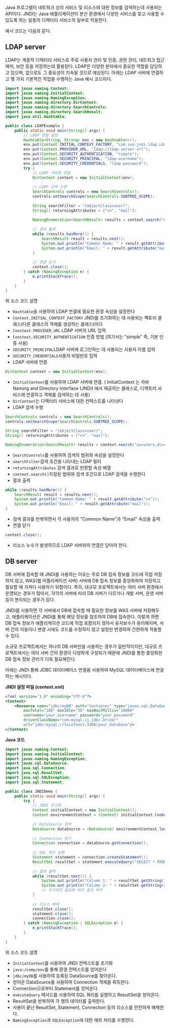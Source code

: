 Java 프로그램이 네트워크 상의 서비스 및 리소스에 대한 정보를 검색하는데 
사용되는 API이다. JNDI는 Java 애플리케이션이 분산 환경에서 다양한 서비스를 찾고 사용할 수 있도록 하는 일종의 디렉터리 서비스의 일부로 작동한다.

예시 코드는 다음과 같다.

## LDAP server
LDAP는 계층적 디렉터리 서비스로 주로 사용자 관리 및 인증, 권한 관리, 네트워크 접근 제어, 보안 등을 저장하는데 활용된다. LDAP은 다양한 분야에서 중요한 역할을 담당하고 있으며, 앞으로도 그 중요성이 지속될 것으로 예상된다. 아래는 LDAP 서버에 연결하고 몇 가지 기본적인 작업을 수행하는 Java 예시 코드이다.

```java
import javax.naming.Context;
import javax.naming.InitialContext;
import javax.naming.NamingException;
import javax.naming.directory.DirContext;
import javax.naming.directory.SearchControls;
import javax.naming.directory.SearchResult;
import java.util.Hashtable;

public class LDAPExample {
    public static void main(String[] args) {
        // LDAP 연결 설정
        Hashtable<String, String> env = new Hashtable<>();
        env.put(Context.INITIAL_CONTEXT_FACTORY, "com.sun.jndi.ldap.LdapCtxFactory");
        env.put(Context.PROVIDER_URL, "ldap://ldap-server-url");
        env.put(Context.SECURITY_AUTHENTICATION, "simple");
        env.put(Context.SECURITY_PRINCIPAL, "ldap-username");
        env.put(Context.SECURITY_CREDENTIALS, "ldap-password");
        try {
            // LDAP 서버에 연결
            DirContext context = new InitialContext(env);
            
            // LDAP 검색 수행
            SearchControls controls = new SearchControls();
            controls.setSearchScope(SearchControls.SUBTREE_SCOPE);
            
            String searchFilter = "(objectClass=user)";
            String[] returningAttributes = {"cn", "mail"};
            
            NamingEnumeration<SearchResult> results = context.search("ou=users,dc=example,dc=com", searchFilter, returningAttributes, controls);
            
            // 결과 출력
            while (results.hasMore()) {
                SearchResult result = results.next();
                System.out.println("Common Name: " + result.getAttribute("cn"));
                System.out.println("Email: " + result.getAttribute("mail"));
            }
            
            // 연결 닫기
            context.close();
        } catch (NamingException e) {
            e.printStackTrace();
        }
    }
}
```

위 소스 코드 설명 
- `Hashtable`을 사용하여 LDAP 연결에 필요한 환경 속성을 설정한다
- `Context.INITIAL_CONTEXT_FACTORY`  JNDI를 초기화하는 데 사용되는 팩토리 클래스(다른 클래스의 객체를 생성하는 클래스)이다
- `Constext.PROVIDER_URL` LDAP 서버의 URL 입력
- `Constext.SECURITY_AUTHENTICATION` 인증 방법 (여기서는 "simple" 즉, 기본 인증 사용)
- `SECURITY_PRINCIPAL`LDAP 서버에 로그인하는 데 사용되는 사용자 이름 입력
- `SECURITY_CREDENTIALS`사용자 비밀번호 입력
- LDAP 서버에 연결
```java
DirContext context = new InitialContext(env);
```
- `InitialContext`를 사용하여 LDAP 서버에 연결. (  InitialContext 는 자바 Naming and Directory Interface (JNDI) 에서 제공하는 클래스로, 디렉토리 서비스에 연결하고 객체를 검색하는 데 사용)
- `DirContext`는 디렉터리 서비스에 대한 컨텍스트를 나타낸다
- LDAP 검색 수행
```java
SearchControls controls = new SearchControls();
controls.setSearchScope(SearchControls.SUBTREE_SCOPE);

String searchFilter = "(objectClass=user)";
String[] returningAttributes = {"cn", "mail"};

NamingEnumeration<SearchResult> results = context.search("ou=users,dc=example,dc=com", searchFilter, returningAttributes, controls);
```
- `SearchControls`를 사용하여 검색의 범위와 속성을 설정한다
- `searchFilter`검색 조건을 나타내는 LDAP 필터
- `returningAttributes` 검색 결과로 반환할 속성 배열
- `context.search()`지정된 범위와 검색 조건으로 LDAP 검색을 수행한다
- 결과 출력
```java
while (results.hasMore()) {
    SearchResult result = results.next();
    System.out.println("Common Name: " + result.getAttribute("cn"));
    System.out.println("Email: " + result.getAttribute("mail"));
}
```
- 검색 결과를 반복하면서 각 사용자의 "Common Name"과 "Email" 속성을 출력
- 연결 닫기
```java
context.close();
```
- 리소스 누수가 발생하므로 LDAP 서버와의 연결은 닫아야 한다.


## DB server
DB 서버에 접속할 때 JNDI를 사용하는 이유는 주로 DB 접속 정보를 코드에 직접 저장하지 않고, WAS(웹 어플리케이션 서버) 서버에 DB 접속 정보를 중앙화하여 저장하고 필요할 때 가져다 사용하기 위함이다. 특히, 대규모 프로젝트에서는 여러 서버 환경에서 운영되는 경우가 많아서, 각각의 서버에 따라 DB 서버가 다르거나 개발 서버, 운영 서버 등이 분리되는 경우가 있다.

JNDI를 사용하면 각 서버에서 DB에 접속할 때 필요한 정보를 WAS 서버에 저장해두고, 애플리케이션은 JNDI를 통해 해당 정보를 참조하여 DB에 접속한다. 이렇게 하면 DB 접속 정보가 애플리케이션 코드에 직접 포함되지 않아서 유지보수가 용이해지며, 서버 간의 이동이나 변경 시에도 코드를 수정하지 않고 설정만 변경하여 간편하게 적용할 수 있다.

소규모 프로젝트에서는 하나의 DB 서버만을 사용하는 경우가 일반적이지만, 대규모 프로젝트에서는 여러 서버 간의 환경이 다양하게 구성되기 때문에 JNDI를 통한 중앙화된 DB 접속 정보 관리가 더욱 필요해진다. 

아래는 JNDI 통해 JDBC 데이터베이스 연결을 사용하여 MySQL 데이터베이스에 연걸하는 예시이다.

**JNDI 설정 파일 (context.xml)**
```XML
<?xml version="1.0" encoding="UTF-8"?>
<Context>
    <Resource name="jdbc/myDB" auth="Container" type="javax.sql.DataSource"
        maxTotal="100" maxIdle="30" maxWaitMillis="10000"
        username="your_username" password="your_password"
        driverClassName="com.mysql.cj.jdbc.Driver"
        url="jdbc:mysql://localhost:3306/your_database"/>
</Context>
```

**Java 코드**
```java 
import javax.naming.Context;
import javax.naming.InitialContext;
import javax.naming.NamingException;
import javax.sql.DataSource;
import java.sql.Connection;
import java.sql.ResultSet;
import java.sql.SQLException;
import java.sql.Statement;

public class JNDIDemo {
    public static void main(String[] args) {
        try {
            // JNDI 초기화
            Context initialContext = new InitialContext();
            Context environmentContext = (Context) initialContext.lookup("java:/comp/env");
            
            // DataSource 검색
            DataSource dataSource = (DataSource) environmentContext.lookup("jdbc/myDB");
            
            // Connection 얻기
            Connection connection = dataSource.getConnection();
            
            // SQL 쿼리 실행
            Statement statement = connection.createStatement();
            ResultSet resultSet = statement.executeQuery("SELECT * FROM your_table");
            
            // 결과 출력
            while (resultSet.next()) {
                System.out.println("Column 1: " + resultSet.getString(1));
                System.out.println("Column 2: " + resultSet.getString(2));
                // 추가적인 필요에 따라 결과 처리
            }
            
            // 리소스 해제
            resultSet.close();
            statement.close();
            connection.close();
        } catch (NamingException | SQLException e) {
            e.printStackTrace();
        }
    }
}
```

위 소스 코드 설명
- `InitialContext`를 사용하여 JNDI 컨텍스트를 초기화
- `java:/comp/env`를 통해 환경 컨텍스트를 얻어온다
- `jdbc/myDB`를 사용하여 등록된 DataSource를 찾아온다.
- 얻어온 DataSource를 사용하여 Connection 객체를 획득한다.
- Connection으로부터 Statement를 얻어온다.
- `executeQuery` 메서드를 사용하여 SQL 쿼리를 실행하고 ResultSet을 얻어온다.
- ResultSet을 반복하여 각 행의 데이터를 출력한다.
- 사용이 끝난 ResultSet, Statement, Connection 등의 리소스를 안전하게 해제한다.
- `NamingException`과 `SQLException`에 대한 예외 처리를 수행한다.